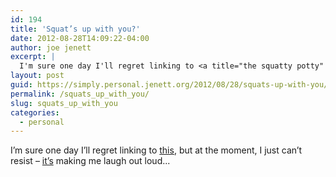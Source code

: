 ```yaml
---
id: 194
title: 'Squat’s up with you?'
date: 2012-08-28T14:09:22-04:00
author: joe jenett
excerpt: |
  I'm sure one day I'll regret linking to <a title="the squatty potty" href="http://snowdeal.org/2012/08/the-squatty-potty/">this</a>, but at the moment, I just can't resist &ndash; <a href="http://www.squattypotty.com/">it's</a>  making me laugh out loud...
layout: post
guid: https://simply.personal.jenett.org/2012/08/28/squats-up-with-you/
permalink: /squats_up_with_you/
slug: squats_up_with_you
categories:
  - personal
---
```

I’m sure one day I’ll regret linking to [this](http://snowdeal.org/2012/08/the-squatty-potty/ "the squatty potty"), but at the moment, I just can’t resist &ndash; [it’s](http://www.squattypotty.com/) making me laugh out loud...